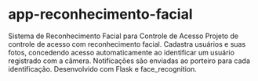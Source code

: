 # app-reconhecimento-facial
Sistema de Reconhecimento Facial para Controle de Acesso  Projeto de controle de acesso com reconhecimento facial. Cadastra usuários e suas fotos, concedendo acesso automaticamente ao identificar um usuário registrado com a câmera. Notificações são enviadas ao porteiro para cada identificação. Desenvolvido com Flask e face_recognition.
